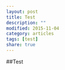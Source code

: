 ```yaml
---
layout: post
title: Test 
description: ""
modified: 2015-11-04
category: articles
tags: [test]
share: true
---
```

##Test
